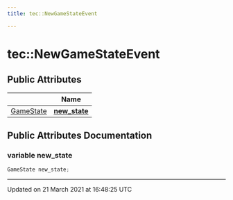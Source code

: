 ```yaml
---
title: tec::NewGameStateEvent

---
```


# tec::NewGameStateEvent



## Public Attributes

|                | Name           |
| -------------- | -------------- |
| [GameState](/engine/Classes/structtec_1_1_game_state/) | **[new_state](/engine/Classes/structtec_1_1_new_game_state_event/#variable-new_state)**  |

## Public Attributes Documentation

### variable new_state

```cpp
GameState new_state;
```


-------------------------------

Updated on 21 March 2021 at 16:48:25 UTC